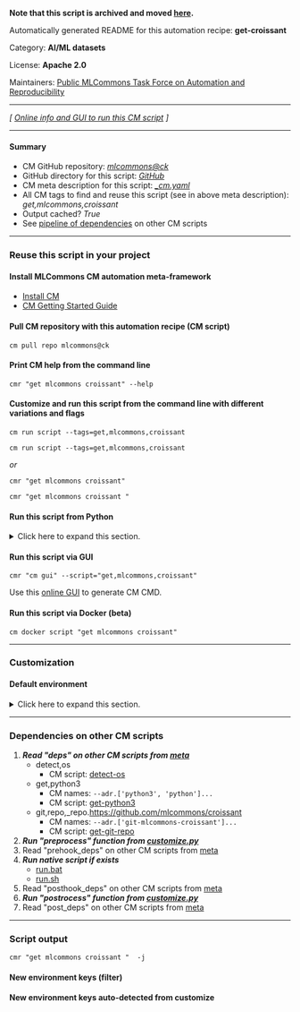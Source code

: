 **Note that this script is archived and moved [here](https://github.com/mlcommons/cm4mlops/tree/main/script/get-croissant).**



Automatically generated README for this automation recipe: **get-croissant**

Category: **AI/ML datasets**

License: **Apache 2.0**

Maintainers: [Public MLCommons Task Force on Automation and Reproducibility](https://github.com/mlcommons/ck/blob/master/docs/taskforce.md)

---
*[ [Online info and GUI to run this CM script](https://access.cknowledge.org/playground/?action=scripts&name=get-croissant,8fd653eac8da4c14) ]*

---
#### Summary

* CM GitHub repository: *[mlcommons@ck](https://github.com/mlcommons/ck/tree/dev/cm-mlops)*
* GitHub directory for this script: *[GitHub](https://github.com/mlcommons/ck/tree/dev/cm-mlops/script/get-croissant)*
* CM meta description for this script: *[_cm.yaml](_cm.yaml)*
* All CM tags to find and reuse this script (see in above meta description): *get,mlcommons,croissant*
* Output cached? *True*
* See [pipeline of dependencies](#dependencies-on-other-cm-scripts) on other CM scripts


---
### Reuse this script in your project

#### Install MLCommons CM automation meta-framework

* [Install CM](https://access.cknowledge.org/playground/?action=install)
* [CM Getting Started Guide](https://github.com/mlcommons/ck/blob/master/docs/getting-started.md)

#### Pull CM repository with this automation recipe (CM script)

```cm pull repo mlcommons@ck```

#### Print CM help from the command line

````cmr "get mlcommons croissant" --help````

#### Customize and run this script from the command line with different variations and flags

`cm run script --tags=get,mlcommons,croissant`

`cm run script --tags=get,mlcommons,croissant `

*or*

`cmr "get mlcommons croissant"`

`cmr "get mlcommons croissant " `


#### Run this script from Python

<details>
<summary>Click here to expand this section.</summary>

```python

import cmind

r = cmind.access({'action':'run'
                  'automation':'script',
                  'tags':'get,mlcommons,croissant'
                  'out':'con',
                  ...
                  (other input keys for this script)
                  ...
                 })

if r['return']>0:
    print (r['error'])

```

</details>


#### Run this script via GUI

```cmr "cm gui" --script="get,mlcommons,croissant"```

Use this [online GUI](https://cKnowledge.org/cm-gui/?tags=get,mlcommons,croissant) to generate CM CMD.

#### Run this script via Docker (beta)

`cm docker script "get mlcommons croissant" `

___
### Customization

#### Default environment

<details>
<summary>Click here to expand this section.</summary>

These keys can be updated via `--env.KEY=VALUE` or `env` dictionary in `@input.json` or using script flags.


</details>

___
### Dependencies on other CM scripts


  1. ***Read "deps" on other CM scripts from [meta](https://github.com/mlcommons/ck/tree/dev/cm-mlops/script/get-croissant/_cm.yaml)***
     * detect,os
       - CM script: [detect-os](https://github.com/mlcommons/ck/tree/master/cm-mlops/script/detect-os)
     * get,python3
       * CM names: `--adr.['python3', 'python']...`
       - CM script: [get-python3](https://github.com/mlcommons/ck/tree/master/cm-mlops/script/get-python3)
     * git,repo,_repo.https://github.com/mlcommons/croissant
       * CM names: `--adr.['git-mlcommons-croissant']...`
       - CM script: [get-git-repo](https://github.com/mlcommons/ck/tree/master/cm-mlops/script/get-git-repo)
  1. ***Run "preprocess" function from [customize.py](https://github.com/mlcommons/ck/tree/dev/cm-mlops/script/get-croissant/customize.py)***
  1. Read "prehook_deps" on other CM scripts from [meta](https://github.com/mlcommons/ck/tree/dev/cm-mlops/script/get-croissant/_cm.yaml)
  1. ***Run native script if exists***
     * [run.bat](https://github.com/mlcommons/ck/tree/dev/cm-mlops/script/get-croissant/run.bat)
     * [run.sh](https://github.com/mlcommons/ck/tree/dev/cm-mlops/script/get-croissant/run.sh)
  1. Read "posthook_deps" on other CM scripts from [meta](https://github.com/mlcommons/ck/tree/dev/cm-mlops/script/get-croissant/_cm.yaml)
  1. ***Run "postrocess" function from [customize.py](https://github.com/mlcommons/ck/tree/dev/cm-mlops/script/get-croissant/customize.py)***
  1. Read "post_deps" on other CM scripts from [meta](https://github.com/mlcommons/ck/tree/dev/cm-mlops/script/get-croissant/_cm.yaml)

___
### Script output
`cmr "get mlcommons croissant "  -j`
#### New environment keys (filter)

#### New environment keys auto-detected from customize
